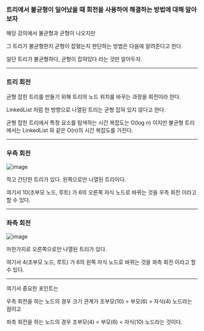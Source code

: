 ### 트리에서 불균형이 일어났을 때 회전을 사용하여 해결하는 방법에 대해 알아보자

해당 강의에서 불균형과 균형이 나오지만

그 트리가 불균형한지 균형이 잡혔는지 판단하는 방법은 다음에 알려준다고 한다.

일단 트리가 불균형하다, 균형이 잡혀있다 라는 것만 알아두자.

---

### 트리 회전

균형 잡힌 트리를 만들기 위해 트리의 노드 위치를 바꾸는 과정을 회전이라 한다.

LinkedList 처럼 한 방향으로 나열된 트리는 균형 잡혀 있지 않다고 한다.

균형 잡힌 트리에서 특정 요소를 탐색하는 시간 복잡도는 O(log n) 이지만 불균형 트리에서는 LinkedList 와 같은 O(n)의 시간 복잡도를 가진다.

---

### 우측 회전

![image](https://github.com/Drum-J/Rob_Edwards_DataStructure/assets/102205699/c18fee40-05f7-455d-8a33-47a0a137022b)

작고 간단한 트리가 있다. 왼쪽으로만 나열된 트리이다.

여기서 10(조부모 노드, 루트) 가 6의 오른쪽 자식 노드로 바뀌는 것을 우측 회전 이라고 할 수 있다.

---

### 좌측 회전

![image](https://github.com/Drum-J/Rob_Edwards_DataStructure/assets/102205699/2a37fcc8-4fbe-4ade-ba5e-70619096677b)

마찬가지로 오른쪽으로만 나열된 트리가 있다.

여기서 4(조부모 노드, 루트) 가 6의 왼쪽 자식 노드로 바뀌는 것을 좌측 회전 이라고 할 수 있다.

---

여기서 중요한 포인트는 

우측 회전을 하는 노드의 경우 크기 관계가 조부모(10) > 부모(6) > 자식(4) 노드라는 점이고

좌측 회전을 하는 노드의 경우 조부모(4) < 부모(6) < 자식(10) 노드라는 것이다.
